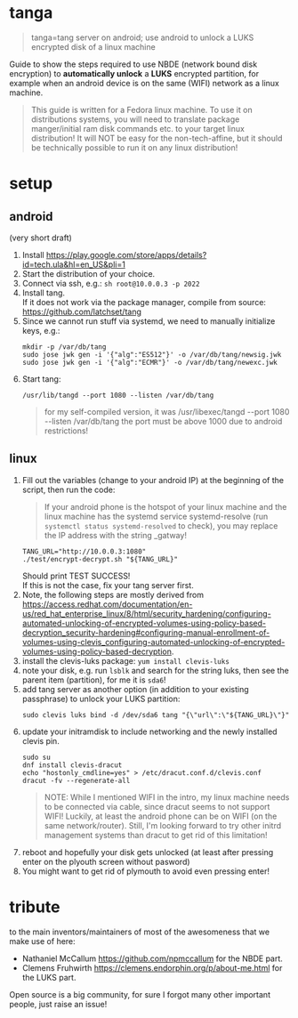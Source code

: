 # tanga
> tanga=tang server on android; use android to unlock a LUKS encrypted disk of a linux machine

Guide to show the steps required to use NBDE (network bound disk encryption) to **automatically unlock** a **LUKS** encrypted partition, for example when an android device is on the same (WIFI) network as a linux machine.

> This guide is written for a Fedora linux machine. To use it on distributions systems, you will need to translate package manger/initial ram disk commands etc. to your target linux distribution! It will NOT be easy for the non-tech-affine, but it should be technically possible to run it on any linux distribution!

# setup

## android
(very short draft)
1. Install https://play.google.com/store/apps/details?id=tech.ula&hl=en_US&pli=1
2. Start the distribution of your choice.
3. Connect via ssh, e.g.: `sh root@10.0.0.3 -p 2022`
4. Install tang.\
   If it does not work via the package manager, compile from source:
   https://github.com/latchset/tang
5. Since we cannot run stuff via systemd, we need to manually initialize keys, e.g.:
   ```
   mkdir -p /var/db/tang
   sudo jose jwk gen -i '{"alg":"ES512"}' -o /var/db/tang/newsig.jwk
   sudo jose jwk gen -i '{"alg":"ECMR"}' -o /var/db/tang/newexc.jwk
   ```
6. Start tang:
   ```
   /usr/lib/tangd --port 1080 --listen /var/db/tang
   ```
   > for my self-compiled version, it was /usr/libexec/tangd --port 1080 --listen /var/db/tang
   > the port must be above 1000 due to android restrictions!

## linux
1. Fill out the variables (change to your android IP) at the beginning of the script, then run the code:
   > If your android phone is the hotspot of your linux machine and the linux machine has the systemd service systemd-resolve (run `systemctl status systemd-resolved` to check), you may replace the IP address with the string _gatway!
   ```
   TANG_URL="http://10.0.0.3:1080"
   ./test/encrypt-decrypt.sh "${TANG_URL}"
   ```
   Should print TEST SUCCESS!\
   If this is not the case, fix your tang server first.
2. Note, the following steps are mostly derived from https://access.redhat.com/documentation/en-us/red_hat_enterprise_linux/8/html/security_hardening/configuring-automated-unlocking-of-encrypted-volumes-using-policy-based-decryption_security-hardening#configuring-manual-enrollment-of-volumes-using-clevis_configuring-automated-unlocking-of-encrypted-volumes-using-policy-based-decryption.
3. install the clevis-luks package:
   `yum install clevis-luks`
4. note your disk, e.g. run `lsblk` and search for the string luks, then see the parent item (partition), for me it is `sda6`!
5. add tang server as another option (in addition to your existing passphrase) to unlock your LUKS partition:
   ```
   sudo clevis luks bind -d /dev/sda6 tang "{\"url\":\"${TANG_URL}\"}"
   ```
6. update your initramdisk to include networking and the newly installed clevis pin.
   ```
   sudo su
   dnf install clevis-dracut
   echo "hostonly_cmdline=yes" > /etc/dracut.conf.d/clevis.conf
   dracut -fv --regenerate-all
   ```
   > NOTE: While I mentioned WIFI in the intro, my linux machine needs to be connected via cable, since dracut seems to not support WIFI!
   > Luckily, at least the android phone can be on WIFI (on the same network/router).
   > Still, I'm looking forward to try other initrd management systems than dracut to get rid of this limitation!
7. reboot and hopefully your disk gets unlocked (at least after pressing enter on the plyouth screen without pasword)
8. You might want to get rid of plymouth to avoid even pressing enter!

# tribute
to the main inventors/maintainers of most of the awesomeness that we make use of here:
- Nathaniel McCallum https://github.com/npmccallum for the NBDE part.
- Clemens Fruhwirth https://clemens.endorphin.org/p/about-me.html for the LUKS part.

Open source is a big community, for sure I forgot many other important people, just raise an issue!